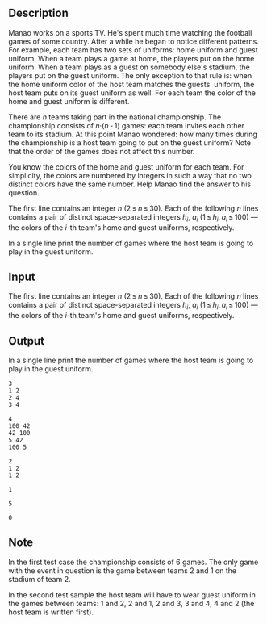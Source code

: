 ## Description

<div><p>Manao works on a sports TV. He's spent much time watching the football games of some country. After a while he began to notice different patterns. For example, each team has two sets of uniforms: home uniform and guest uniform. When a team plays a game at home, the players put on the home uniform. When a team plays as a guest on somebody else's stadium, the players put on the guest uniform. The only exception to that rule is: when the home uniform color of the host team matches the guests' uniform, the host team puts on its guest uniform as well. For each team the color of the home and guest uniform is different.</p><p>There are <span class="tex-span"><i>n</i></span> teams taking part in the national championship. The championship consists of <span class="tex-span"><i>n</i>·(<i>n</i> - 1)</span> games: each team invites each other team to its stadium. At this point Manao wondered: how many times during the championship is a host team going to put on the guest uniform? Note that the order of the games does not affect this number.</p><p>You know the colors of the home and guest uniform for each team. For simplicity, the colors are numbered by integers in such a way that no two distinct colors have the same number. Help Manao find the answer to his question.</p></div><div class="input-specification"><p>The first line contains an integer <span class="tex-span"><i>n</i></span> (<span class="tex-span">2 ≤ <i>n</i> ≤ 30</span>). Each of the following <span class="tex-span"><i>n</i></span> lines contains a pair of distinct space-separated integers <span class="tex-span"><i>h</i><sub class="lower-index"><i>i</i></sub></span>, <span class="tex-span"><i>a</i><sub class="lower-index"><i>i</i></sub></span> (<span class="tex-span">1 ≤ <i>h</i><sub class="lower-index"><i>i</i></sub>, <i>a</i><sub class="lower-index"><i>i</i></sub> ≤ 100</span>) — the colors of the <span class="tex-span"><i>i</i></span>-th team's home and guest uniforms, respectively.</p></div><div class="output-specification"><p>In a single line print the number of games where the host team is going to play in the guest uniform.</p></div>

## Input

<p>The first line contains an integer <span class="tex-span"><i>n</i></span> (<span class="tex-span">2 ≤ <i>n</i> ≤ 30</span>). Each of the following <span class="tex-span"><i>n</i></span> lines contains a pair of distinct space-separated integers <span class="tex-span"><i>h</i><sub class="lower-index"><i>i</i></sub></span>, <span class="tex-span"><i>a</i><sub class="lower-index"><i>i</i></sub></span> (<span class="tex-span">1 ≤ <i>h</i><sub class="lower-index"><i>i</i></sub>, <i>a</i><sub class="lower-index"><i>i</i></sub> ≤ 100</span>) — the colors of the <span class="tex-span"><i>i</i></span>-th team's home and guest uniforms, respectively.</p>

## Output

<p>In a single line print the number of games where the host team is going to play in the guest uniform.</p>





```input1
3
1 2
2 4
3 4

```




```input2
4
100 42
42 100
5 42
100 5

```




```input3
2
1 2
1 2

```




```output1
1

```




```output2
5

```




```output3
0

```



## Note

<p>In the first test case the championship consists of 6 games. The only game with the event in question is the game between teams 2 and 1 on the stadium of team 2.</p><p>In the second test sample the host team will have to wear guest uniform in the games between teams: 1 and 2, 2 and 1, 2 and 3, 3 and 4, 4 and 2 (the host team is written first).</p>
